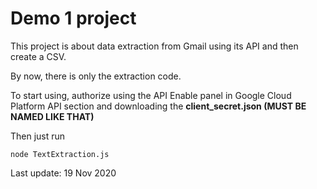
# Demo 1 project

This project is about data extraction from Gmail using its API and then create a CSV.

By now, there is only the extraction code.

To start using, authorize using the API Enable panel in Google Cloud Platform API section and downloading the **client_secret.json (MUST BE NAMED LIKE THAT)**

Then just run

    node TextExtraction.js

Last update: 19 Nov 2020

